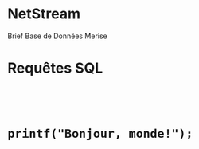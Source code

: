 # NetStream
Brief Base de Données Merise


<h1>Requêtes SQL <h1> <br>

```
printf("Bonjour, monde!");
```

<!-- ``` 
Titres et dates de sorties des films du plus récent au plus ancien : 
SELECT titre, date_sortie FROM public.films ORDER BY date_sortie ASC
``` -->
